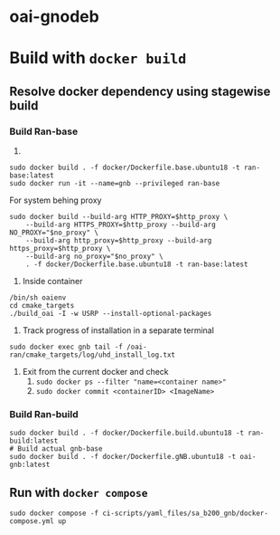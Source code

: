 # oai-gnodeb
# Build with `docker build`

## Resolve docker dependency using stagewise build
### Build Ran-base
1. 
```
sudo docker build . -f docker/Dockerfile.base.ubuntu18 -t ran-base:latest
sudo docker run -it --name=gnb --privileged ran-base
```
For system behing proxy
```
sudo docker build --build-arg HTTP_PROXY=$http_proxy \
	--build-arg HTTPS_PROXY=$http_proxy --build-arg NO_PROXY="$no_proxy" \
	--build-arg http_proxy=$http_proxy --build-arg https_proxy=$http_proxy \
	--build-arg no_proxy="$no_proxy" \
	. -f docker/Dockerfile.base.ubuntu18 -t ran-base:latest
```

1. Inside container
```
/bin/sh oaienv
cd cmake_targets
./build_oai -I -w USRP --install-optional-packages
```
1. Track progress of installation in a separate terminal
```
sudo docker exec gnb tail -f /oai-ran/cmake_targets/log/uhd_install_log.txt
```
1. Exit from the current docker and check 
	1. `sudo docker ps --filter "name=<container name>"`
	1. `sudo docker commit <containerID> <ImageName>`
### Build Ran-build
```
sudo docker build . -f docker/Dockerfile.build.ubuntu18 -t ran-build:latest
# Build actual gnb-base
sudo docker build . -f docker/Dockerfile.gNB.ubuntu18 -t oai-gnb:latest
```
## Run with `docker compose`
```
sudo docker compose -f ci-scripts/yaml_files/sa_b200_gnb/docker-compose.yml up

```

